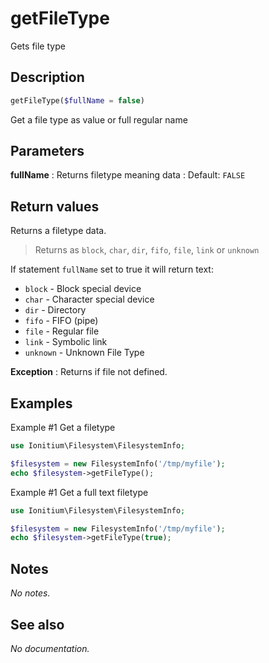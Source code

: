 # getFileType

Gets file type

## Description

```php
getFileType($fullName = false)
```

Get a file type as value or full regular name

## Parameters

__fullName__
: Returns filetype meaning data
: Default: `FALSE`

## Return values

Returns a filetype data.

> Returns as `block`, `char`, `dir`, `fifo`, `file`, `link` or `unknown`

If statement `fullName` set to true it will return text:

  *  `block` - Block special device
  *  `char` - Character special device
  *  `dir` - Directory
  *  `fifo` - FIFO (pipe)
  *  `file` - Regular file
  *  `link` - Symbolic link
  *  `unknown` - Unknown File Type

__Exception__
: Returns if file not defined.

## Examples

Example #1 Get a filetype
```php
use Ionitium\Filesystem\FilesystemInfo;

$filesystem = new FilesystemInfo('/tmp/myfile');
echo $filesystem->getFileType();
```

Example #1 Get a full text filetype
```php
use Ionitium\Filesystem\FilesystemInfo;

$filesystem = new FilesystemInfo('/tmp/myfile');
echo $filesystem->getFileType(true);
```

## Notes

_No notes._

## See also

_No documentation._